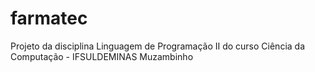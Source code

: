 # farmatec
Projeto da disciplina Linguagem de Programação II do curso Ciência da Computação - IFSULDEMINAS Muzambinho
